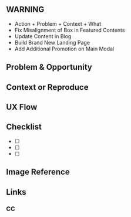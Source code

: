 ## WARNING
- Action + Problem + Context + What
- Fix Misalignment of Box in Featured Contents
- Update Content in Blog
- Build Brand New Landing Page
- Add Additional Promotion on Main Modal

## Problem & Opportunity

## Context or Reproduce

## UX Flow

## Checklist
- [ ]
- [ ]
- [ ]

## Image Reference

## Links

### CC

